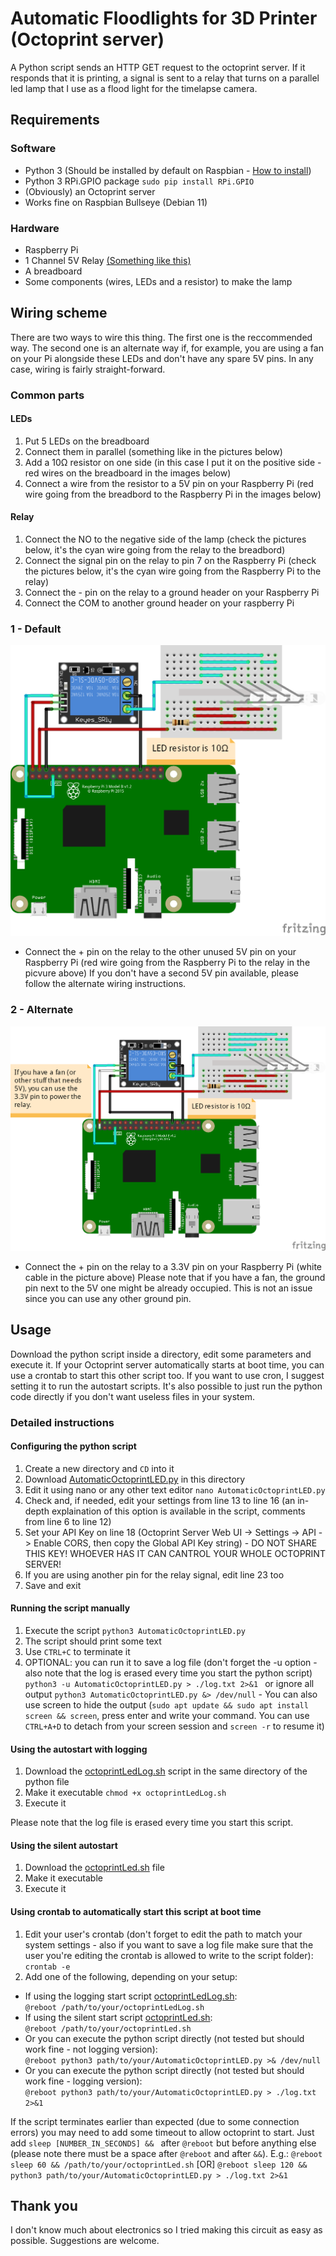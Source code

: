 # Automatic Floodlights for 3D Printer (Octoprint server)
A Python script sends an HTTP GET request to the octoprint server. If it responds that it is printing, a signal is sent to a relay that turns on a parallel led lamp that I use as a flood light for the timelapse camera.

## Requirements
### Software
* Python 3 (Should be installed by default on Raspbian - [How to install](https://www.raspberrypi.org/forums/viewtopic.php?t=181480)) 
* Python 3 RPi.GPIO package ```sudo pip install RPi.GPIO```
* (Obviously) an Octoprint server
* Works fine on Raspbian Bullseye (Debian 11)

### Hardware
* Raspberry Pi
* 1 Channel 5V Relay [(Something like this)](https://www.amazon.com/dp/B00VRUAHLE/)
* A breadboard
* Some components (wires, LEDs and a resistor) to make the lamp

## Wiring scheme
There are two ways to wire this thing.
The first one is the reccommended way.
The second one is an alternate way if, for example, you are using a fan on your Pi alongside these LEDs and don't have any spare 5V pins.
In any case, wiring is fairly straight-forward. 

### Common parts
#### LEDs
1. Put 5 LEDs on the breadboard
1. Connect them in parallel (something like in the pictures below)
1. Add a 10Ω resistor on one side (in this case I put it on the positive side - red wires on the breadboard in the images below)
1. Connect a wire from the resistor to a 5V pin on your Raspberry Pi (red wire going from the breadbord to the Raspberry Pi in the images below)

#### Relay
1. Connect the NO to the negative side of the lamp (check the pictures below, it's the cyan wire going from the relay to the breadbord)
1. Connect the signal pin on the relay to pin 7 on the Raspberry Pi (check the pictures below, it's the cyan wire going from the Raspberry Pi to the relay)
1. Connect the - pin on the relay to a ground header on your Raspberry Pi
1. Connect the COM to another ground header on your raspberry Pi

### 1 - Default
![Wiring scheme](https://github.com/StoKatze/Automatic-Floodlights-For-3D-Printer-Octoprint-server-/blob/main/Wiring%20Scheme/Lampadina%20Stampante%203D_bb_normal.png)
* Connect the + pin on the relay to the other unused 5V pin on your Raspberry Pi (red wire going from the Raspberry Pi to the relay in the picvure above)
If you don't have a second 5V pin available, please follow the alternate wiring instructions.

### 2 - Alternate
![Wiring scheme Alternate](https://github.com/StoKatze/Automatic-Floodlights-For-3D-Printer-Octoprint-server-/blob/main/Wiring%20Scheme/Lampadina%20Stampante%203D_alternate.png)
* Connect the + pin on the relay to a 3.3V pin on your Raspberry Pi (white cable in the picture above)
Please note that if you have a fan, the ground pin next to the 5V one might be already occupied. This is not an issue since you can use any other ground pin.

## Usage 
Download the python script inside a directory, edit some parameters and execute it.
If your Octoprint server automatically starts at boot time, you can use a crontab to start this other script too.
If you want to use cron, I suggest setting it to run the autostart scripts. It's also possible to just run the python code directly if you don't want useless files in your system.

### Detailed instructions
#### Configuring the python script
1. Create a new directory and ```CD``` into it
1. Download [AutomaticOctoprintLED.py](Python/AutomaticOctoprintLED.py) in this directory
1. Edit it using nano or any other text editor ```nano AutomaticOctoprintLED.py```
1. Check and, if needed, edit your settings from line 13 to line 16 (an in-depth explaination of this option is available in the script, comments from line 6 to line 12)
1. Set your API Key on line 18 (Octoprint Server Web UI -> Settings -> API -> Enable CORS, then copy the Global API Key string) - DO NOT SHARE THIS KEY! WHOEVER HAS IT CAN CANTROL YOUR WHOLE OCTOPRINT SERVER!
1. If you are using another pin for the relay signal, edit line 23 too
1. Save and exit

#### Running the script manually
1. Execute the script ```python3 AutomaticOctoprintLED.py```
1. The script should print some text
1. Use ```CTRL+C``` to terminate it
1. OPTIONAL: you can run it to save a log file (don't forget the -u option - also note that the log is erased every time you start the python script) ```python3 -u AutomaticOctoprintLED.py > ./log.txt 2>&1 ``` or ignore all output ```python3 AutomaticOctoprintLED.py &> /dev/null``` - You can also use screen to hide the output (```sudo apt update && sudo apt install screen && screen```, press enter and write your command. You can use ```CTRL+A+D``` to detach from your screen session and ```screen -r``` to resume it)

####  Using the autostart with logging
1. Download the [octoprintLedLog.sh](Autostart/octoprintLedLog.sh) script in the same directory of the python file
1. Make it executable ```chmod +x octoprintLedLog.sh```
1. Execute it

Please note that the log file is erased every time you start this script.

#### Using the silent autostart
1. Download the [octoprintLed.sh](Autostart/octoprintLed.sh) file
1. Make it executable
1. Execute it

#### Using crontab to automatically start this script at boot time
1. Edit your user's crontab (don't forget to edit the path to match your system settings - also if you want to save a log file make sure that the user you're editing the crontab is allowed to write to the script folder): ```crontab -e```
1. Add one of the following, depending on your setup: 
* If using the logging start script [octoprintLedLog.sh](Autostart/octoprintLedLog.sh):<br>
```@reboot /path/to/your/octoprintLedLog.sh```
* If using the silent start script [octoprintLed.sh](Autostart/octoprintLed.sh):<br>
```@reboot /path/to/your/octoprintLed.sh```
* Or you can execute the python script directly (not tested but should work fine - not logging version):<br>
```@reboot python3 path/to/your/AutomaticOctoprintLED.py >& /dev/null```
* Or you can execute the python script directly (not tested but should work fine - logging version):<br>
```@reboot python3 path/to/your/AutomaticOctoprintLED.py > ./log.txt 2>&1```

If the script terminates earlier than expected (due to some connection errors) you may need to add some timeout to allow octoprint to start.
Just add ```sleep [NUMBER_IN_SECONDS] && ``` after ```@reboot``` but before anything else (please note there must be a space after ```@reboot``` and after ```&&```).
E.g.: ```@reboot sleep 60 && /path/to/your/octoprintLed.sh``` [OR] ```@reboot sleep 120 && python3 path/to/your/AutomaticOctoprintLED.py > ./log.txt 2>&1```

## Thank you
I don't know much about electronics so I tried making this circuit as easy as possible. Suggestions are welcome.
